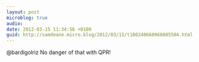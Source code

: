 ```yaml
---
layout: post
microblog: true
audio: 
date: 2012-03-15 11:34:56 +0100
guid: http://samdeane.micro.blog/2012/03/15/t180240660966805504.html
---
```

@bardigolriz No danger of that with QPR!
